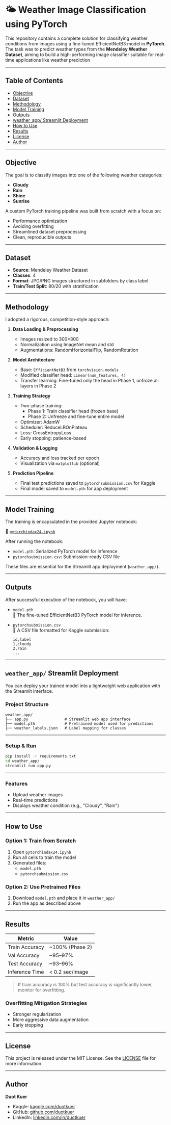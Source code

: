 # 🌤️ Weather Image Classification using PyTorch

This repository contains a complete solution for classifying weather conditions from images using a fine-tuned EfficientNetB3 model in **PyTorch**. The task was to predict weather types from the **Mendeley Weather Dataset**, aiming to build a high-performing image classifier suitable for real-time applications like weather prediction 

---

##  Table of Contents

- [Objective](#objective)
- [Dataset](#dataset)
- [Methodology](#methodology)
- [Model Training](#model-training)
- [Outputs](#outputs)
- [weather_app/ Streamlit Deployment](#weather_app-streamlit-deployment)
- [How to Use](#how-to-use)
- [Results](#results)
- [License](#license)
- [Author](#author)

---

##  Objective

The goal is to classify images into one of the following weather categories:
- **Cloudy**
- **Rain**
- **Shine**
- **Sunrise**

A custom PyTorch training pipeline was built from scratch with a focus on:
- Performance optimization
- Avoiding overfitting
- Streamlined dataset preprocessing
- Clean, reproducible outputs

---

##  Dataset

- **Source**: Mendeley Weather Dataset  
- **Classes**: 4  
- **Format**: JPG/PNG images structured in subfolders by class label  
- **Train/Test Split**: 80/20 with stratification  

---

##  Methodology

I adopted a rigorous, competition-style approach:

1. **Data Loading & Preprocessing**
   - Images resized to 300×300
   - Normalization using ImageNet mean and std
   - Augmentations: RandomHorizontalFlip, RandomRotation

2. **Model Architecture**
   - Base: `EfficientNetB3` from `torchvision.models`
   - Modified classifier head: `Linear(num_features, 4)`
   - Transfer learning: Fine-tuned only the head in Phase 1, unfroze all layers in Phase 2

3. **Training Strategy**
   - Two-phase training:
     - Phase 1: Train classifier head (frozen base)
     - Phase 2: Unfreeze and fine-tune entire model
   - Optimizer: AdamW
   - Scheduler: ReduceLROnPlateau
   - Loss: CrossEntropyLoss
   - Early stopping: patience-based

4. **Validation & Logging**
   - Accuracy and loss tracked per epoch
   - Visualization via `matplotlib` (optional)

5. **Prediction Pipeline**
   - Final test predictions saved to `pytorchsubmission.csv` for Kaggle
   - Final model saved to `model.pth` for app deployment

---

##  Model Training

The training is encapsulated in the provided Jupyter notebook:

📄 [`pytorchindax24.ipynb`](./pytorchindax24.ipynb)

After running the notebook:
- `model.pth`: Serialized PyTorch model for inference
- `pytorchsubmission.csv`: Submission-ready CSV file

These files are essential for the Streamlit app deployment (`weather_app/`).

---

##  Outputs

After successful execution of the notebook, you will have:

- `model.pth`  
  🔹 The fine-tuned EfficientNetB3 PyTorch model for inference.

- `pytorchsubmission.csv`  
  🔹 A CSV file formatted for Kaggle submission:
    ```csv
    id,label
    1,cloudy
    2,rain
    ...
    ```

---

##  `weather_app/` Streamlit Deployment

You can deploy your trained model into a lightweight web application with the Streamlit interface.

###  Project Structure
```
weather_app/
├── app.py                # Streamlit web app interface
├── model.pth             # Pretrained model used for predictions
├── weather_labels.json   # Label mapping for classes
```

---

###  Setup & Run

```bash
pip install -r requirements.txt
cd weather_app/
streamlit run app.py
```

---

###  Features

- Upload weather images  
- Real-time predictions  
- Displays weather condition (e.g., "Cloudy", "Rain")

---

##  How to Use

###  Option 1: Train from Scratch

1. Open `pytorchindax24.ipynb`  
2. Run all cells to train the model  
3. Generated files:
   - `model.pth`
   - `pytorchsubmission.csv`

###  Option 2: Use Pretrained Files

1. Download `model.pth` and place it in `weather_app/`  
2. Run the app as described above  

---

##  Results

| Metric         | Value            |
|----------------|------------------|
| Train Accuracy | ~100% (Phase 2)  |
| Val Accuracy   | ~95–97%          |
| Test Accuracy  | ~93–96%          |
| Inference Time | < 0.2 sec/image  |

> If train accuracy is 100% but test accuracy is significantly lower, monitor for overfitting.

###  Overfitting Mitigation Strategies

- Stronger regularization  
- More aggressive data augmentation  
- Early stopping  

---

## License

This project is released under the MIT License. See the [LICENSE](LICENSE) file for more information.

---

## Author

**Duot Kuer**

- Kaggle: [kaggle.com/duotkuer](https://kaggle.com/duotkuer)  
- GitHub: [github.com/duotkuer](https://github.com/duotkuer)  
- LinkedIn: [linkedin.com/in/duotkuer](https://linkedin.com/in/duotkuer)
